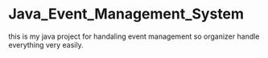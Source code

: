 # Java_Event_Management_System
this is my java project for handaling event management so organizer handle everything very easily.
